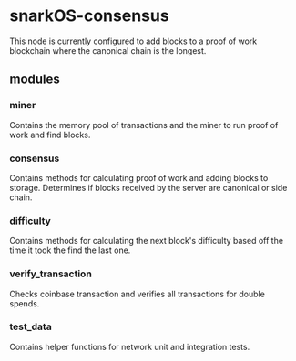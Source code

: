 # snarkOS-consensus

This node is currently configured to add blocks to a proof of work blockchain where the canonical chain is the longest.

## modules

### miner

Contains the memory pool of transactions and the miner to run proof of work and find blocks.

### consensus

Contains methods for calculating proof of work and adding blocks to storage. 
Determines if blocks received by the server are canonical or side chain.

### difficulty

Contains methods for calculating the next block's difficulty based off the time it took the find the last one.

### verify_transaction

Checks coinbase transaction and verifies all transactions for double spends.

### test_data

Contains helper functions for network unit and integration tests.
